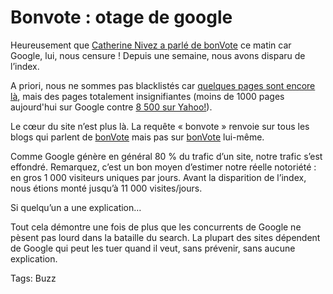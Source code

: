 # Bonvote : otage de google

Heureusement que [Catherine Nivez a parlé de bonVote](/2006/10/09/la-revue-de-blogs/) ce matin car Google, lui, nous censure ! Depuis une semaine, nous avons disparu de l’index.

A priori, nous ne sommes pas blacklistés car [quelques pages sont encore là](http://www.google.fr/search?sourceid=navclient&aq=t&hl=fr&ie=UTF-8&rls=GGLG,GGLG:2005-49,GGLG:fr&q=site%3abonvote%2ecom), mais des pages totalement insignifiantes (moins de 1000 pages aujourd'hui sur Google contre [8 500 sur Yahoo!](http://fr.search.yahoo.com/search?p=site%3Abonvote.com&fr=FP-tab-web-t340&ei=UTF-8&meta=vc%3D)).

Le cœur du site n’est plus là. La requête « bonvote » renvoie sur tous les blogs qui parlent de [bonVote](http://www.bonvote.com) mais pas sur [bonVote](http://www.bonvote.com) lui-même.

Comme Google génère en général 80 % du trafic d’un site, notre trafic s’est effondré. Remarquez, c’est un bon moyen d’estimer notre réelle notoriété : en gros 1 000 visiteurs uniques par jours. Avant la disparition de l’index, nous étions monté jusqu’à 11 000 visites/jours.

Si quelqu’un a une explication…

Tout cela démontre une fois de plus que les concurrents de Google ne pèsent pas lourd dans la bataille du search. La plupart des sites dépendent de Google qui peut les tuer quand il veut, sans prévenir, sans aucune explication.

Tags: Buzz